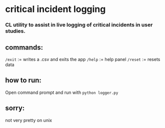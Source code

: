 # critical incident logging 

### CL utility to assist in live logging of critical incidents in user studies.

## commands:
`/exit` := writes a .csv and exits the app
`/help` := help panel
`/reset` := resets data

## how to run:
Open command prompt and run with `python logger.py`

## sorry:
not very pretty on unix